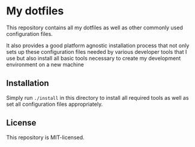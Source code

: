 # My dotfiles

This repository contains all my dotfiles as well as other commonly used
configuration files.

It also provides a good platform agnostic installation process that not only
sets up these configuration files needed by various developer tools that I use
but also install all basic tools necessary to create my development
environment on a new machine

## Installation

Simply run `./install` in this directory to install all required tools as well
as set all configuration files appropriately.

## License

This repository is MIT-licensed.
